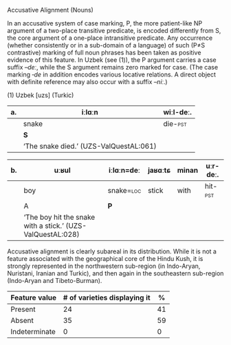 Accusative Alignment (Nouns)

In an accusative system of case marking, P, the more patient-like NP
argument of a two-place transitive predicate, is encoded differently
from S, the core argument of a one-place intransitive predicate. Any
occurrence (whether consistently or in a sub-domain of a language) of
such (P≠S contrastive) marking of full noun phrases has been taken as
positive evidence of this feature. In Uzbek (see ‎(1)), the P argument
carries a case suffix *–deː*, while the S argument remains zero marked
for case. (The case marking *‑de* in addition encodes various locative
relations. A direct object with definite reference may also occur with a
suffix *–niː*.)

(1) <span id="_Ref531867975" class="anchor"></span>Uzbek
    \[uzs\] (Turkic)

| a.  | iːlɑːn                                 | wiːl-deː.                                             |
|-----|----------------------------------------|-------------------------------------------------------|
|     | snake                                  | die-<span style="font-variant:small-caps;">pst</span> |
|     | **S**                                  |                                                       |
|     | ‘The snake died.’ (UZS-ValQuestAL:061) |

| b.  | uːʁul                                                      | iːlɑːn=deː                                              | jaʁɑːtɕ | minan | uːr-deː.                                              |
|-----|------------------------------------------------------------|---------------------------------------------------------|---------|-------|-------------------------------------------------------|
|     | boy                                                        | snake=<span style="font-variant:small-caps;">loc</span> | stick   | with  | hit-<span style="font-variant:small-caps;">pst</span> |
|     | A                                                          | **P**                                                   |         |       |                                                       |
|     | ‘The boy hit the snake with a stick.’ (UZS-ValQuestAL:028) |

Accusative alignment is clearly subareal in its distribution. While it
is not a feature associated with the geographical core of the Hindu
Kush, it is strongly represented in the northwestern sub-region (in
Indo-Aryan, Nuristani, Iranian and Turkic), and then again in the
southeastern sub-region (Indo-Aryan and Tibeto-Burman).

| Feature value | \# of varieties displaying it | %   |
|---------------|-------------------------------|-----|
| Present       | 24                            | 41  |
| Absent        | 35                            | 59  |
| Indeterminate | 0                             | 0   |


